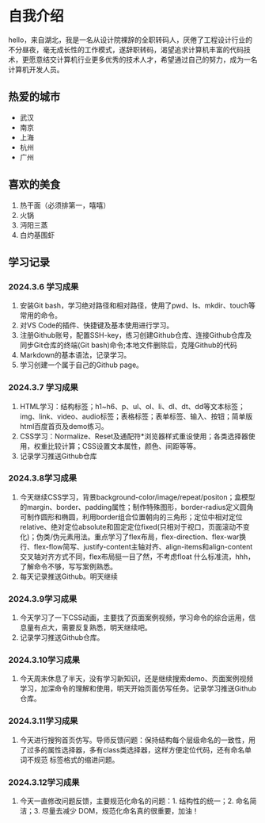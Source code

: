    # 自我介绍

hello，来自湖北，我是一名从设计院裸辞的全职转码人，厌倦了工程设计行业的不分昼夜，毫无成长性的工作模式，遂辞职转码，渴望追求计算机丰富的代码技术，更愿意结交计算机行业更多优秀的技术人才，希望通过自己的努力，成为一名计算机开发人员。

## 热爱的城市

- 武汉
- 南京
- 上海
- 杭州
- 广州

## 喜欢的美食

1. 热干面（必须排第一，嘻嘻）
2. 火锅
3. 沔阳三蒸
4. 白灼基围虾

## 学习记录

### 2024.3.6 学习成果

1. 安装Git bash，学习绝对路径和相对路径，使用了pwd、ls、mkdir、touch等常用的命令。
2. 对VS Code的插件、快捷键及基本使用进行学习。
3. 注册Github账号，配置SSH-key，练习创建Github仓库、连接Github仓库及同步Git仓库的终端(Git bash)命令;本地文件删除后，克隆Github的代码
4. Markdown的基本语法，记录学习。
5. 学习创建一个属于自己的Github page。

###  2024.3.7 学习成果

1. HTML学习：结构标签；h1~h6、p、ul、ol、li、dl、dt、dd等文本标签；img、link、video、audio标签；表格标签；表单标签、输入、按钮；简单版html百度首页及demo练习。
2. CSS学习：Normalize、Reset及通配符*浏览器样式重设使用；各类选择器使用，权重比较计算；CSS设置文本属性，颜色、间距等等。
3. 记录学习推送Github仓库

### 2024.3.8学习成果

1. 今天继续CSS学习，背景background-color/image/repeat/positon；盒模型的margin、border、padding属性；制作特殊图形，border-radius定义圆角可制作圆形和椭圆，利用border组合位置朝向的三角形；定位中相对定位relative、绝对定位absolute和固定定位fixed(只相对于视口，页面滚动不变化)；伪类/伪元素用法。重点学习了flex布局，flex-direction、flex-war换行、flex-flow简写、justify-content主轴对齐、align-items和align-content交叉轴对齐方式不同，flex布局挺一目了然，不考虑float 什么标准流，hhh，了解命令不够，写写案例熟悉。
2. 每天记录推送Github。明天继续

### 2024.3.9学习成果

1. 今天学习了一下CSS动画，主要找了页面案例视频，学习命令的综合运用，信息量有点大，需要反复熟悉，明天继续吧。
2. 记录学习推送Github仓库。

### 2024.3.10学习成果

1. 今天周末休息了半天，没有学习新知识，还是继续搜索demo、页面案例视频学习，加深命令的理解和使用，明天开始页面仿写任务。记录学习推送Github仓库。

### 2024.3.11学习成果

1. 今天进行搜狗首页仿写。导师反馈问题：保持结构每个层级命名的一致性，用了过多的属性选择器，多有class类选择器，这样方便定位代码，还有命名单词不规范 标签格式的缩进问题。

### 2024.3.12学习成果

1. 今天一直修改问题反馈，主要规范化命名的问题：1. 结构性的统一；2. 命名简洁；3. 尽量去减少 DOM，规范化命名真的很重要，加油！

